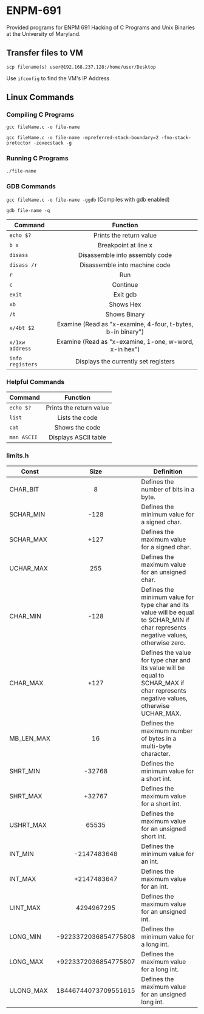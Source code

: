 # ENPM-691

Provided programs for ENPM 691 Hacking of C Programs and Unix Binaries at the University of Maryland.

## Transfer files to VM

`scp filename(s) user@192.168.237.128:/home/user/Desktop`

Use `ifconfig` to find the VM's IP Address

## Linux Commands

### Compiling C Programs

  `gcc fileName.c -o file-name`

  `gcc fileName.c -o file-name -mpreferred-stack-boundary=2 -fno-stack-protector -zexecstack -g`

### Running C Programs

  `./file-name`

### GDB Commands

  `gcc fileName.c -o file-name -ggdb` (Compiles with gdb enabled)
  
  `gdb file-name -q`

| Command       | Function      |
| ------------- |:-------------:|
| `echo $?`     | Prints the return value |
| `b x`     | Breakpoint at line x |
| `disass`     | Disassemble into assembly code |
| `disass /r`     | Disassemble into machine code |
| `r`     | Run |
| `c`     | Continue|
| `exit` | Exit gdb |
| `xb` | Shows Hex |
| `/t` | Shows Binary |
| `x/4bt $2` | Examine (Read as "x-examine, 4-four, t-bytes, b-in binary") |
| `x/1xw address`| Examine (Read as "x-examine, 1-one, w-word, x-in hex") |
| `info registers` | Displays the currently set registers |

### Helpful Commands

| Command       | Function      |
| ------------- |:-------------:|
| `echo $?`     | Prints the return value |
| `list`     | Lists the code |
| `cat`     | Shows the code |
| `man ASCII` | Displays ASCII table |

### limits.h 

| Const       | Size      | Definition |
| ------------- |:-------------:| ------------- |
| CHAR_BIT |	8	| Defines the number of bits in a byte. |
| SCHAR_MIN |	-128 |	Defines the minimum value for a signed char. |
| SCHAR_MAX	| +127	| Defines the maximum value for a signed char. |
| UCHAR_MAX  |	255 |	Defines the maximum value for an unsigned char. |
| CHAR_MIN |	-128	| Defines the minimum value for type char and its value will be equal to SCHAR_MIN if char represents negative values, otherwise zero. |
| CHAR_MAX |	+127	| Defines the value for type char and its value will be equal to SCHAR_MAX if char represents negative values, otherwise UCHAR_MAX. |
| MB_LEN_MAX |	16 |	Defines the maximum number of bytes in a multi-byte character. |
| SHRT_MIN |	-32768 |	Defines the minimum value for a short int. |
| SHRT_MAX	| +32767	| Defines the maximum value for a short int. |
| USHRT_MAX |	65535 |	Defines the maximum value for an unsigned short int. |
| INT_MIN |	-2147483648	| Defines the minimum value for an int. |
| INT_MAX	| +2147483647 |	Defines the maximum value for an int. |
| UINT_MAX	| 4294967295 |	Defines the maximum value for an unsigned int. |
| LONG_MIN	| -9223372036854775808 |	Defines the minimum value for a long int. |
| LONG_MAX |	+9223372036854775807 |	Defines the maximum value for a long int. |
| ULONG_MAX |	18446744073709551615 |	Defines the maximum value for an unsigned long int. |

